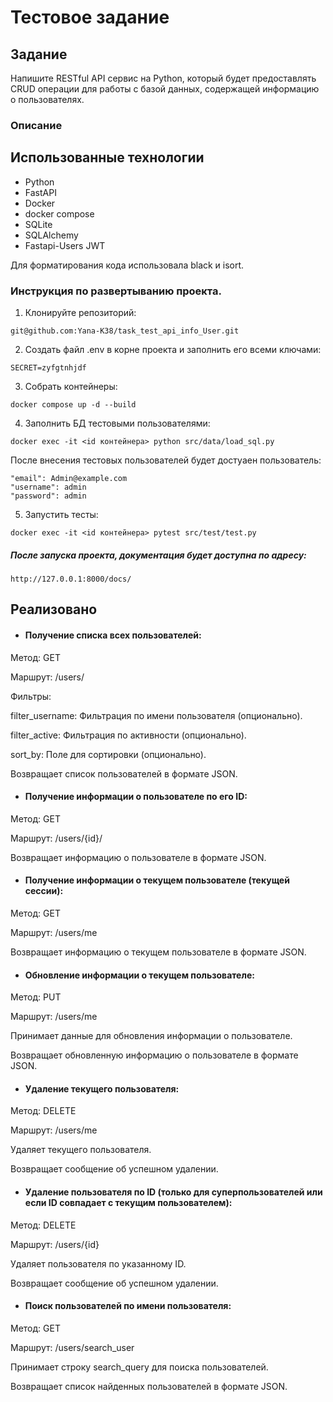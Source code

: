 # Тестовое задание
## Задание 
Напишите RESTful API сервис на Python, который будет предоставлять CRUD операции для работы с базой данных, содержащей информацию о пользователях.

### Описание 
## Использованные технологии

- Python
- FastAPI
- Docker
- docker compose
- SQLite
- SQLAlchemy
- Fastapi-Users  JWT

Для форматирования кода использовала black и isort.

### Инструкция по развертыванию проекта.

1. Клонируйте репозиторий:
```
git@github.com:Yana-K38/task_test_api_info_User.git
```
2. Создать файл .env в корне проекта и заполнить его всеми ключами:
```
SECRET=zyfgtnhjdf
```
3. Собрать контейнеры:
```
docker compose up -d --build
```
4. Заполнить БД тестовыми пользователями:
```
docker exec -it <id контейнера> python src/data/load_sql.py
```
После внесения тестовых пользователей будет достуаен пользователь:
```
"email": Admin@example.com
"username": admin
"password": admin
```
5. Запустить тесты:
```
docker exec -it <id контейнера> pytest src/test/test.py
```

##### После запуска проекта, документация будет доступна по адресу:
```http://127.0.0.1:8000/docs/```
  
## Реализовано

* #### Получение списка всех пользователей:

Метод: GET

Маршрут: /users/

Фильтры:

filter_username: Фильтрация по имени пользователя (опционально).

filter_active: Фильтрация по активности (опционально).

sort_by: Поле для сортировки (опционально).

Возвращает список пользователей в формате JSON.

* #### Получение информации о пользователе по его ID:
  
Метод: GET

Маршрут: /users/{id}/

Возвращает информацию о пользователе в формате JSON.

* #### Получение информации о текущем пользователе (текущей сессии):

Метод: GET

Маршрут: /users/me

Возвращает информацию о текущем пользователе в формате JSON.

* #### Обновление информации о текущем пользователе:

Метод: PUT

Маршрут: /users/me

Принимает данные для обновления информации о пользователе.

Возвращает обновленную информацию о пользователе в формате JSON.

* #### Удаление текущего пользователя:

Метод: DELETE

Маршрут: /users/me

Удаляет текущего пользователя.

Возвращает сообщение об успешном удалении.

* #### Удаление пользователя по ID (только для суперпользователей или если ID совпадает с текущим пользователем):

Метод: DELETE

Маршрут: /users/{id}

Удаляет пользователя по указанному ID.

Возвращает сообщение об успешном удалении.

* #### Поиск пользователей по имени пользователя:

Метод: GET

Маршрут: /users/search_user

Принимает строку search_query для поиска пользователей.

Возвращает список найденных пользователей в формате JSON.
